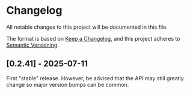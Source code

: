 # Changelog

All notable changes to this project will be documented in this file.

The format is based on [Keep a Changelog](https://keepachangelog.com/en/1.0.0/),
and this project adheres to [Semantic Versioning](https://semver.org/spec/v2.0.0.html).

## [0.2.41] - 2025-07-11

First "stable" release. However, be advised that the API may still greatly
change so major version bumps can be common.
